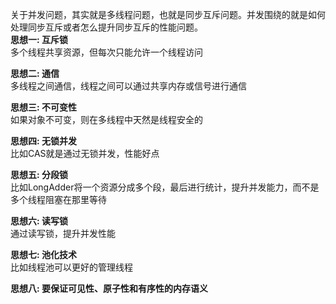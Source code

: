 关于并发问题，其实就是多线程问题，也就是同步互斥问题。并发围绕的就是如何处理同步互斥或者怎么提升同步互斥的性能问题。  
**思想一: 互斥锁**  
多个线程共享资源，但每次只能允许一个线程访问

**思想二: 通信**  
多线程之间通信，线程之间可以通过共享内存或信号进行通信

**思想三: 不可变性**  
如果对象不可变，则在多线程中天然是线程安全的

**思想四: 无锁并发**  
比如CAS就是通过无锁并发，性能好点

**思想五: 分段锁**  
比如LongAdder将一个资源分成多个段，最后进行统计，提升并发能力，而不是多个线程阻塞在那里等待

**思想六: 读写锁**  
通过读写锁，提升并发性能

**思想七: 池化技术**  
比如线程池可以更好的管理线程

**思想八: 要保证可见性、原子性和有序性的内存语义**  



